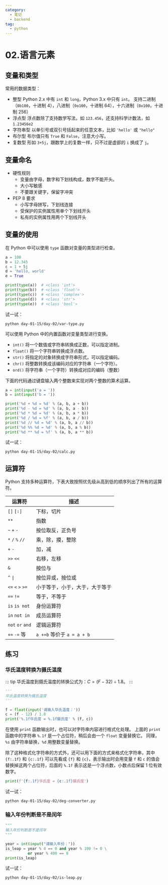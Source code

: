```yaml
---
category:
  - 笔记
  - backend
tag:
  - python
---
```


# 02.语言元素

## 变量和类型

常用的数据类型：

- 整型
  Python 2.x 中有 `int` 和 `long`，Python 3.x 中只有 `int`。
  支持二进制（`0b100`，十进制 4），八进制（`0o100`，十进制 64），十六进制（`0x100`，十进制 256）
- 浮点型
  浮点数除了支持数学写法，如 `123.456`，还支持科学计数法，如 `1.23456e2`
- 字符串型
  以单引号或双引号括起来的任意文本，比如 `'hello'` 或 `"hello"`
- 布尔型
  布尔值只有 `True` 和 `False`，注意大小写。
- 复数型
  形如 `3+5j`，跟数学上的复数一样，只不过是虚部的 `i` 换成了 `j`。

## 变量命名

- 硬性规则
  - 变量由字母，数字和下划线构成，数字不能开头。
  - 大小写敏感
  - 不要跟关键字，保留字冲突
- PEP 8 要求
  - 小写字母拼写，下划线连接
  - 受保护的实例属性用单个下划线开头
  - 私有的实例属性用两个下划线开头

## 变量的使用

在 Python 中可以使用 `type` 函数对变量的类型进行检查。

```python
a = 100
b = 12.345
c = 1 + 5j
d = 'hello, world'
e = True

print(type(a))  # <class 'int'>
print(type(b))  # <class 'float'>
print(type(c))  # <class 'complex'>
print(type(d))  # <class 'str'>
print(type(e))  # <class 'bool'>
```

试一试：

```shell
python day-01-15/day-02/var-type.py
```

<!-- <Replit link="https://replit.com/@zhaobin/python-100-days#day-01-15/day-02/var-type.py" /> -->

可以使用 Python 中的内置函数对变量类型进行变换。

- `int()` 将一个数值或字符串转换成正数，可以指定进制。
- `float()` 将一个字符串转换成浮点数。
- `str()` 将指定的对象转换成字符串形式，可以指定编码。
- `chr()` 将整数转换成该编码对应的字符串（一个字符）。
- `ord()` 将字符串（一个字符）转换成对应的编码（整数）

下面的代码通过键盘输入两个整数来实现对两个整数的算术运算。

```python
a = int(input('a = '))
b = int(input('b = '))

print('%d + %d = %d' % (a, b, a + b))
print('%d - %d = %d' % (a, b, a - b))
print('%d * %d = %d' % (a, b, a * b))
print('%d / %d = %f' % (a, b, a / b))
print('%d // %d = %d' % (a, b, a // b))
print('%d %% %d = %d' % (a, b, a % b))
print('%d ** %d = %f' % (a, b, a ** b))
```

试一试：

```shell
python day-01-15/day-02/calc.py
```

<!-- <Replit link="https://replit.com/@zhaobin/python-100-days#day-01-15/day-02/calc.py" /> -->

## 运算符

Python 支持多种运算符，下表大致按照优先级从高到低的顺序列出了所有的运算符。

| 运算符            | 描述                           |
| ----------------- | ------------------------------ |
| `[]` `[:]`        | 下标，切片                     |
| `**`              | 指数                           |
| `~` `+` `-`       | 按位取反，正负号               |
| `*` `/` `%` `//`  | 乘，除，摸，整除               |
| `+` `-`           | 加，减                         |
| `>>` `<<`         | 右移，左移                     |
| `&`               | 按位与                         |
| `^` `\|`          | 按位异或，按位或               |
| `<=` `<` `>` `>=` | 小于等于，小于，大于，大于等于 |
| `==` `!=`         | 等于，不等于                   |
| `is` `is not`     | 身份运算符                     |
| `in` `not in`     | 成员运算符                     |
| `not` `or` `and`  | 逻辑运算符                     |
| `+=` `-=` 等      | `a +=b` 等价于 `a = a + b`     |

## 练习

### 华氏温度转换为摄氏温度

::: tip
华氏温度到摄氏温度的转换公式为：$C=(F - 32) \div 1.8$。
:::

```python
'''
华氏温度转换为摄氏温度
'''

f = float(input('请输入华氏温度：'))
c = (f - 12) / 1.8
print('%.1f华氏度 = %.1f摄氏度' % (f, c))
```

在使用 `print` 函数输出时，也可以对字符串内容进行格式化处理。
上面的 `print` 函数中的字符串 `%.1f` 是一个占位符，稍后会由一个 `float` 变量替换它。
同理， `%s` 由字符串替换，`%d` 用整数变量替换。

除了这种格式化字符串的方式外，还可以用下面的方式来格式化字符串，其中 `{f:.1f}` 和 `{c:.1f}` 可以先看成 `{f}` 和 `{c}`，表示输出时会用变量 `f` 和 `c` 的值会替换掉这两个占位符，后面的 `%.1f` 表示这是一个浮点数，小数点后保留 1 位有效数字。

```python
print(f'{f:.1f}华氏度 = {c:.1f}摄氏度')
```

试一试：

```shell
python day-01-15/day-02/deg-converter.py
```

<!-- <Replit link="https://replit.com/@zhaobin/python-100-days#day-01-15/day-02/deg-converter.py" /> -->

### 输入年份判断是不是闰年

```python
"""
输入年份判断是不是闰年
"""

year = int(input("请输入年份："))
is_leap = year % 4 == 0 and year % 100 != 0 \
          or year % 400 == 0
print(is_leap)
```

试一试：

```shell
python day-01-15/day-02/is-leap.py
```

<!-- <Replit link="https://replit.com/@zhaobin/python-100-days#day-01-15/day-02/is-leap.py" /> -->
